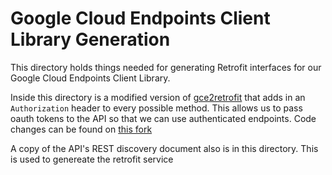 # Google Cloud Endpoints Client Library Generation

This directory holds things needed for generating Retrofit interfaces for our Google Cloud Endpoints Client Library.

Inside this directory is a modified version of [gce2retrofit](https://github.com/chiuki/gce2retrofit) that adds in an `Authorization` header to every possible method. This allows us to pass oauth tokens to the API so that we can use authenticated endpoints. Code changes can be found on [this fork](https://github.com/phil-lopreiato/gce2retrofit/tree/gce-auth)

A copy of the API's REST discovery document also is in this directory. This is used to genereate the retrofit service
